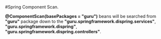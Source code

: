 #Spring Component Scan.

<b>@ComponentScan(basePackages = "guru")</b> beans will be searched from <b>"guru"</b> package down to the <b>"guru.springframework.dispring.services"</b>, <b>"guru.springframework.dispring"</b>, <b>"guru.springframework.dispring.controllers"</b>. 
